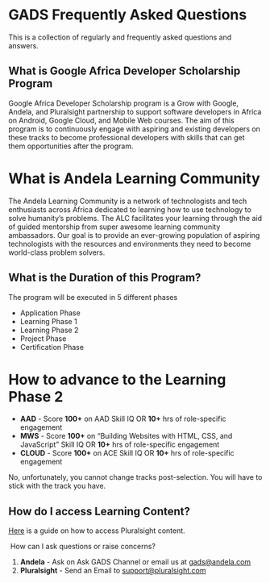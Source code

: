 
# GADS Frequently Asked Questions
This is a collection of regularly and frequently asked questions and answers.

## What is Google Africa Developer Scholarship Program 
Google Africa Developer Scholarship program is a Grow with Google, Andela, and Pluralsight partnership to support software developers in Africa on Android, Google Cloud, and Mobile Web courses. The aim of this program is to continuously engage with aspiring and existing developers on these tracks to become professional developers with skills that can get them opportunities after the program.

# What is Andela Learning Community

The Andela Learning Community is a network of technologists and tech enthusiasts across Africa dedicated to learning how to use technology to solve humanity’s problems. The ALC facilitates your learning through the aid of guided mentorship from super awesome learning community ambassadors. Our goal is to provide an ever-growing population of aspiring technologists with the resources and environments they need to become world-class problem solvers.

## What is the Duration of this Program?

The program will be executed in 5 different phases

- Application Phase
- Learning Phase 1 
- Learning Phase 2 
- Project Phase 
- Certification Phase 

# How to advance to the Learning Phase 2

- **AAD** - Score **100+** on AAD Skill IQ OR **10+** hrs of role-specific engagement
- **MWS** - Score **100+** on “Building Websites with HTML, CSS, and JavaScript” Skill IQ OR **10+** hrs of role-specific engagement
- **CLOUD** -  Score **100+** on ACE Skill IQ OR **10+** hrs of role-specific engagement

No, unfortunately, you cannot change tracks post-selection. You will have to stick with the track you have.

## How do I access Learning Content?

[Here](https://community.andela.com/c/start-here/gads-course-content) is a guide on how to access Pluralsight content.

​
How can I ask questions or raise concerns?

1. **Andela** - Ask on Ask GADS Channel or email us at [gads@andela.com](mailto:gads@andela.com)
1. **Pluralsight** - Send an Email to [support@pluralsight.com](mailto:support@pluralsight.com)
